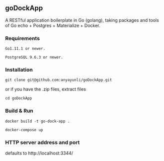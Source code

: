 goDockApp
------------
A RESTful application boilerplate in Go (golang),  taking packages and tools of Go echo + Postgres + Materialize + Docker.

### Requirements
```
Go1.11.1 or newer.

PostgreSQL 9.6.3 or newer.
```

### Installation
```
git clone git@github.com:anyayunli/goDockApp.git

```

or if you have the .zip files,  extract files

```
cd goDockApp
```

###  Build & Run
```
docker build -t go-dock-app .

docker-compose up
```

### HTTP server address and port

defaults to http://localhost:3344/
